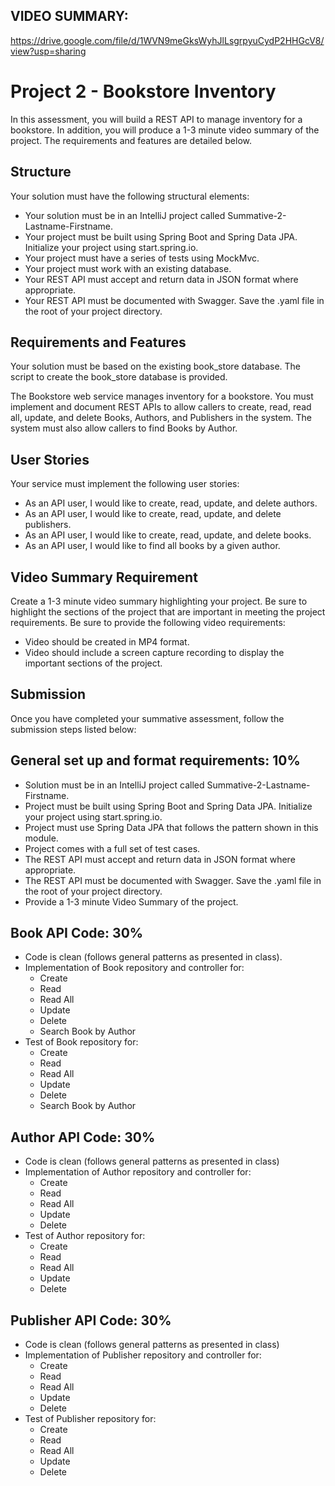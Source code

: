 ## VIDEO SUMMARY:
https://drive.google.com/file/d/1WVN9meGksWyhJlLsgrpyuCydP2HHGcV8/view?usp=sharing

# Project 2 - Bookstore Inventory

In this assessment, you will build a REST API to manage inventory for a bookstore. In addition, you will produce a 1-3 minute video summary of the project. The requirements and features are detailed below.

## Structure
Your solution must have the following structural elements:

- Your solution must be in an IntelliJ project called Summative-2-Lastname-Firstname.
- Your project must be built using Spring Boot and Spring Data JPA. Initialize your project using start.spring.io.
- Your project must have a series of tests using MockMvc.
- Your project must work with an existing database.
- Your REST API must accept and return data in JSON format where appropriate.
- Your REST API must be documented with Swagger. Save the .yaml file in the root of your project directory.

## Requirements and Features
Your solution must be based on the existing book_store database. The script to create the book_store database is provided.

The Bookstore web service manages inventory for a bookstore. You must implement and document REST APIs to allow callers to create, read, read all, update, and delete Books, Authors, and Publishers in the system. The system must also allow callers to find Books by Author.

## User Stories
Your service must implement the following user stories:

- As an API user, I would like to create, read, update, and delete authors.
- As an API user, I would like to create, read, update, and delete publishers.
- As an API user, I would like to create, read, update, and delete books.
- As an API user, I would like to find all books by a given author.

## Video Summary Requirement
Create a 1-3 minute video summary highlighting your project. Be sure to highlight the sections of the project that are important in meeting the project requirements. Be sure to provide the following video requirements:
- Video should be created in MP4 format.
- Video should include a screen capture recording to display the important sections of the project.

## Submission
Once you have completed your summative assessment, follow the submission steps listed below:

## General set up and format requirements: 10%
- Solution must be in an IntelliJ project called Summative-2-Lastname-Firstname.
- Project must be built using Spring Boot and Spring Data JPA. Initialize your project using start.spring.io.
- Project must use Spring Data JPA that follows the pattern shown in this module.
- Project comes with a full set of test cases.
- The REST API must accept and return data in JSON format where appropriate.
- The REST API must be documented with Swagger. Save the .yaml file in the root of your project directory.
- Provide a 1-3 minute Video Summary of the project.

## Book API Code: 30%
- Code is clean (follows general patterns as presented in class).
- Implementation of Book repository and controller for:
  * Create
  * Read
  * Read All
  * Update
  * Delete
  * Search Book by Author
- Test of Book repository for:
  * Create
  * Read
  * Read All
  * Update
  * Delete
  * Search Book by Author

## Author API Code: 30%
- Code is clean (follows general patterns as presented in class)
- Implementation of Author repository and controller for:
  * Create
  * Read
  * Read All
  * Update
  * Delete
- Test of Author repository for:
  * Create
  * Read
  * Read All
  * Update
  * Delete
## Publisher API Code: 30%
- Code is clean (follows general patterns as presented in class)
- Implementation of Publisher repository and controller for:
  * Create
  * Read
  * Read All
  * Update
  * Delete
- Test of Publisher repository for:
  * Create
  * Read
  * Read All
  * Update
  * Delete
